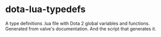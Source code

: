 # dota-lua-typedefs
A type definitions .lua file with Dota 2 global variables and functions. Generated from valve's documentation. And the script that generates it.
